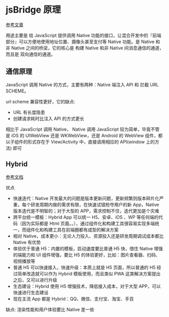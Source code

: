 # jsBridge 原理

[参考文章](https://juejin.cn/post/6844903585268891662)

用途主要是 给 JavaScript 提供调用 Native 功能的接口，让混合开发中的『前端部分』可以方便地使用地址位置、摄像头甚至支付等 Native 功能。是 Native 和非 Native 之间的桥梁，它的核心是 构建 Native 和非 Native 间消息通信的通道，而且是 双向通信的通道。

## 通信原理

JavaScript 调用 Native 的方式，主要有两种：Native 端注入 API 和 拦截 URL SCHEME。

url scheme 兼容性更好，它的缺点:

- URL 有长度隐患
- 创建请求耗时比注入 API 的方式更长

相比于 JavaScript 调用 Native， Native 调用 JavaScript 较为简单，毕竟不管是 iOS 的 UIWebView 还是 WKWebView，还是 Android 的 WebView 组件，都以子组件的形式存在于 View/Activity 中，直接调用相应的 API(window 上的方法) 即可

## Hybrid

[参考文档](https://juejin.cn/post/6844903466465230862)

优点

- 快速迭代：Native 开发最大的问题是版本更新问题，更新频繁则版本碎片化严重，每个研发周期内做的需求有限，在快速试错抢夺用户的新 App，Native 版本迭代是不明智的；对于大型的 APP，需求控制不住，迭代更加是个灾难
- 跨平台统一模板：Hybrid App 可以统一 H5、安卓、iOS 、WP 等任何端的代码（因为实际都是 Html 页面。。），通过组件化和构建工具很容易实现多端统一，而组件化和构建工具在前端圈都有成型的解决方案
- 相对 Native，成本更小：无论人力投入、资源投入还是研发周期调试成本都比 Native 有优势
- 体验优于普通 H5：内置的模板，启动速度要比普通 H5 快，借住 Native 增强的端能力和 UI 组件增强，要比 H5 的体验更好，比如：图片查看器、扫码、视频播放等
- 普通 H5 可以快速接入，快速升级：本质上就是 H5 页面，所以普通的 H5 经过简单改造就可以作为 Hybrid 模板使用，而且类似 PWA 这类解决方案提出之后，又可以进行升级
- 生态建设：Hybrid 使用 H5 增强技术，降低接入成本，对于大型 APP，可以快速进行生态建设
- 现在主流 App 都是 Hybrid：QQ、微信、支付宝、淘宝、手百

缺点: 渲染性能和用户体验要比 Native 差一些

